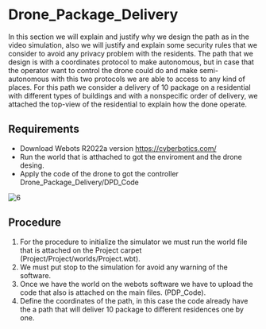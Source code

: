 # Drone_Package_Delivery
In this section we will explain and justify why we design the path as in the video simulation, also we will justify and explain some security rules that we consider to avoid any privacy problem with the residents. The path that we design is with a coordinates protocol to make autonomous, but in case that the operator want to control the drone could do and make semi-autonomous with this two protocols we are able to access to any kind of places. For this path we consider a delivery of 10 package on a residential with different types of buildings and with a nonspecific order of delivery, we attached the top-view of the residential to explain how the done operate.

## Requirements
  - Download Webots R2022a version https://cyberbotics.com/
  - Run the world that is atthached to got the enviroment and the drone desing.
  - Apply the code of the drone to got the controller Drone_Package_Delivery/DPD_Code

![6](https://github.com/EmmanuelRd02/Drone_Package_Delivery/assets/152221492/0ee11c7a-642d-4095-8b1d-0d1de1cb030a)

## Procedure 
  1. For the procedure to initialize the simulator we must run the world file that is attached on the Project carpet (Project/Project/worlds/Project.wbt).
  2. We must put stop to the simulation for avoid any warning of the software. 
  3. Once we have the world on the webots software we have to upload the code that also is attached on the main files. (PDP_Code).
  4. Define the coordinates of the path, in this case the code already have the a path that will deliver 10 package to different residences one by one. 
